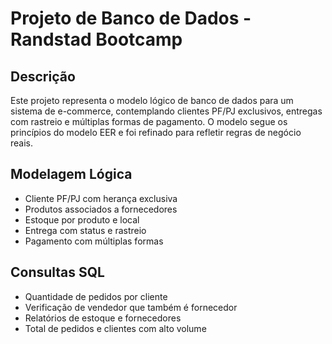 # Projeto de Banco de Dados - Randstad Bootcamp

## Descrição
Este projeto representa o modelo lógico de banco de dados para um sistema de e-commerce, contemplando clientes PF/PJ exclusivos, entregas com rastreio e múltiplas formas de pagamento. O modelo segue os princípios do modelo EER e foi refinado para refletir regras de negócio reais.

## Modelagem Lógica

- Cliente PF/PJ com herança exclusiva
- Produtos associados a fornecedores
- Estoque por produto e local
- Entrega com status e rastreio
- Pagamento com múltiplas formas

## Consultas SQL

- Quantidade de pedidos por cliente
- Verificação de vendedor que também é fornecedor
- Relatórios de estoque e fornecedores
- Total de pedidos e clientes com alto volume
